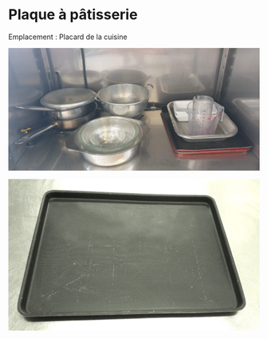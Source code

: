 # Plaque à pâtisserie

Emplacement : Placard de la cuisine

![Placard de la cuisine](/placardcuisine.jpg)

![Plaque de cuisson.jpg](/plaquedecuisson.jpg)
